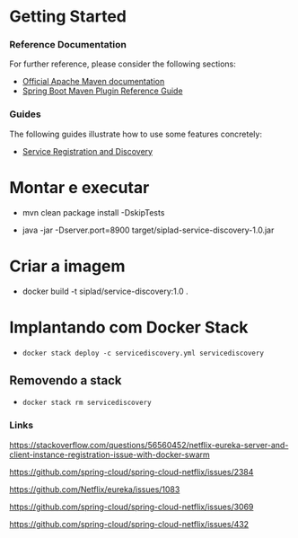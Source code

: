# Getting Started

### Reference Documentation
For further reference, please consider the following sections:

* [Official Apache Maven documentation](https://maven.apache.org/guides/index.html)
* [Spring Boot Maven Plugin Reference Guide](https://docs.spring.io/spring-boot/docs/2.2.5.RELEASE/maven-plugin/)

### Guides
The following guides illustrate how to use some features concretely:

* [Service Registration and Discovery](https://spring.io/guides/gs/service-registration-and-discovery/)

# Montar e executar

- mvn clean package install -DskipTests

- java -jar -Dserver.port=8900 target/siplad-service-discovery-1.0.jar

# Criar a imagem

- docker build -t siplad/service-discovery:1.0 .

# Implantando com Docker Stack

- `docker stack deploy -c servicediscovery.yml servicediscovery`

## Removendo a stack

- `docker stack rm servicediscovery`


### Links 

https://stackoverflow.com/questions/56560452/netflix-eureka-server-and-client-instance-registration-issue-with-docker-swarm


https://github.com/spring-cloud/spring-cloud-netflix/issues/2384

https://github.com/Netflix/eureka/issues/1083

https://github.com/spring-cloud/spring-cloud-netflix/issues/3069

https://github.com/spring-cloud/spring-cloud-netflix/issues/432
